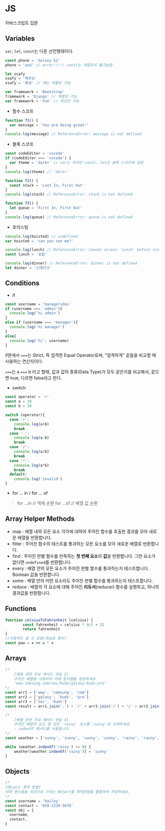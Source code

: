 # JS

자바스크립트 입문

## Variables

`var`, `let`, `const`는 다른 선언형태이다.

```javascript
const phone = 'Galaxy S2'
phone = 'asd' // error!!!!! const는 재할당이 불가능함
```

```javascript
let ssafy
ssafy = '제주도'
ssafy = '화성' // 얘는 재할당 가능
```

```javascript
var framework = 'Bootstrap'
framework = 'Django' // 재할당 가능
var framework = 'Vue' // 재선언 가능
```

- 함수 스코프

```javascript
function f1() {
  var message = 'You are doing great!'
}
console.log(message) // ReferenceError: message is not defined
```

- 블록 스코프

```javascript
const codeEditor = 'vscode'
if (codeEditor === 'vscode') {
  var theme = 'dark+' // var는 되지만 const, let은 블록 스코프에 걸림
}
console.log(theme) // 'dark+'
```

```javascript
function f2() {
  const stack = 'Last In, First Out'
}
console.log(stack) // ReferenceError: stack is not defined

function f3() {
  let queue = 'First In, First Out'
}
console.log(queue) // ReferenceError: queue is not defined
```

- 호이스팅

```javascript
console.log(hoisted) // undefined
var hoisted = 'can you see me?'

console.log(lunch) // ReferenceError: Cannot access 'lunch' before initialization
const lunch = '초밥'

console.log(dinner) // ReferenceError: dinner is not defined
let dinner = '스테이크'
```

## Conditions

- if

```javascript
const username = 'managersdas'
if (username === 'admin'){
  console.log('hi admin')
}
else if (username === 'manager'){
  console.log('hi manager')
}
else{
  console.log('hi', username)
}
```
if문에서 `===`는 Strict, 즉 엄격한 Equal Operator로써, "엄격하게" 같음을 비교할 때 사용하는 연산자이다. 

`===`는 a `===` b 라고 할때, 값과 값의 종류(Data Type)가 모두 같은지를 비교해서, 같으면 true, 다르면 false라고 한다.

- switch

```javascript
const operator = '+'
const a = 10
const b = 20

switch (operator){
  case '+':
    console.log(a+b)
    break
  case '-':
    console.log(a-b)
    break
  case '/':
    console.log(a/b)
    break
  case '*':
    console.log(a*b)
    break
  default:
    console.log('invalid')
}
```

- for ... in / for ... of

> for ...in // 객체 순환
> for ...of // 배열 값 순환



## Array Helper Methods

- map : 배열 내의 모든 요소 각각에 대하여 주어진 함수를 호출한 결과를 모아 새로운 배열을 반환합니다.
- filter : 주어진 함수의 테스트를 통과하는 모든 요소를 모아 새로운 배열로 반환합니다.
- find : 주어진 판별 함수를 만족하는 **첫 번째 요소**의 **값**을 반환합니다. 그런 요소가 없다면 `undefined`를 반환합니다.
- every : 배열 안의 모든 요소가 주어진 판별 함수를 통과하는지 테스트합니다. Boolean 값을 반환합니다.
- some : 배열 안의 어떤 요소라도 주어진 판별 함수를 통과하는지 테스트합니다.
- reduce : 배열의 각 요소에 대해 주어진 **리듀서**(reducer) 함수를 실행하고, 하나의 결과값을 반환합니다.



## Functions

```javascript
function celsiusToFahrenheit (celsius) {
		const fahrenheit = celsius * 9/5 + 32
		return fahrenheit
}
//이렇게도 쓸 수 있음(화살표 함수)
const pow = x => x * x
```



## Arrays

```javascript
/*
	[배열 관련 주요 메서드 연습 2]
	주어진 배열을 사용하여 아래 문자열을 완성하세요.
	'www.samsung.com/sec/buds/galaxy-buds-pro'
*/
const arr1 = ['www', 'samsung', 'com']
const arr2 = ['galaxy', 'buds', 'pro']
const arr3 = ['sec', 'buds']
const result = arr1.join('.') + '/' + arr3.join('/') + '/' + arr2.join('-')
```

```javascript
/*
	[배열 관련 주요 메서드 연습 3]
	주어진 배열의 요소 중 모든 'rainy' 요소를 'sunny'로 교체하세요
	- indexOf 메서드를 사용합니다.
*/
const weather = ['sunny', 'sunny', 'sunny', 'sunny', 'rainy', 'rainy', 'sunny']

while (weather.indexOf('rainy') >= 0) {
	weather[weather.indexOf('rainy')] = 'sunny'
}
```



## Objects

```javascript
/*
[Object 축약 문법]
아래 변수들을 속성으로 가지는 Object를 축약문법을 활용하여 작성하세요.
*/
const username = 'hailey'
const contact = '010-1234-5678'
const obj = {
  username,
  contact,
}
```



